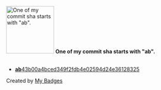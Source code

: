 <img src="https://my-badges.github.io/my-badges/ab-commit.png" alt="One of my commit sha starts with &quot;ab&quot;." title="One of my commit sha starts with &quot;ab&quot;." width="128">
<strong>One of my commit sha starts with &quot;ab&quot;.</strong>
<br><br>

- <a href="https://github.com/Sepinood-Karimi/ingredients-list/commit/ab43b00a4bced349f2fdb4e02594d24e36128325"><strong>ab</strong>43b00a4bced349f2fdb4e02594d24e36128325</a>


Created by <a href="https://github.com/my-badges/my-badges">My Badges</a>